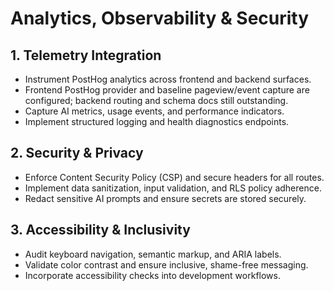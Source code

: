 # Analytics, Observability & Security

## 1. Telemetry Integration
- Instrument PostHog analytics across frontend and backend surfaces.
- Frontend PostHog provider and baseline pageview/event capture are configured; backend routing and schema docs still outstanding.
- Capture AI metrics, usage events, and performance indicators.
- Implement structured logging and health diagnostics endpoints.

## 2. Security & Privacy
- Enforce Content Security Policy (CSP) and secure headers for all routes.
- Implement data sanitization, input validation, and RLS policy adherence.
- Redact sensitive AI prompts and ensure secrets are stored securely.

## 3. Accessibility & Inclusivity
- Audit keyboard navigation, semantic markup, and ARIA labels.
- Validate color contrast and ensure inclusive, shame-free messaging.
- Incorporate accessibility checks into development workflows.
